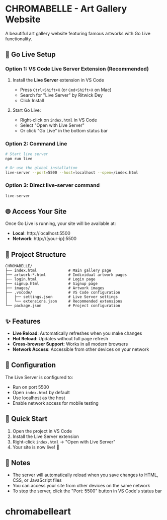 # CHROMABELLE - Art Gallery Website

A beautiful art gallery website featuring famous artworks with Go Live functionality.

## 🚀 Go Live Setup

### Option 1: VS Code Live Server Extension (Recommended)
1. Install the **Live Server** extension in VS Code
   - Press `Ctrl+Shift+X` (or `Cmd+Shift+X` on Mac)
   - Search for "Live Server" by Ritwick Dey
   - Click Install

2. Start Go Live:
   - Right-click on `index.html` in VS Code
   - Select "Open with Live Server"
   - Or click "Go Live" in the bottom status bar

### Option 2: Command Line
```bash
# Start live server
npm run live

# Or use the global installation
live-server --port=5500 --host=localhost --open=/index.html
```

### Option 3: Direct live-server command
```bash
live-server
```

## 🌐 Access Your Site
Once Go Live is running, your site will be available at:
- **Local**: http://localhost:5500
- **Network**: http://[your-ip]:5500

## 📁 Project Structure
```
CHROMABELLE/
├── index.html              # Main gallery page
├── artwork-*.html          # Individual artwork pages
├── login.html              # Login page
├── signup.html             # Signup page
├── images/                 # Artwork images
├── .vscode/                # VS Code configuration
│   ├── settings.json       # Live Server settings
│   └── extensions.json     # Recommended extensions
└── package.json            # Project configuration
```

## ✨ Features
- **Live Reload**: Automatically refreshes when you make changes
- **Hot Reload**: Updates without full page refresh
- **Cross-browser Support**: Works in all modern browsers
- **Network Access**: Accessible from other devices on your network

## 🔧 Configuration
The Live Server is configured to:
- Run on port 5500
- Open `index.html` by default
- Use localhost as the host
- Enable network access for mobile testing

## 🚀 Quick Start
1. Open the project in VS Code
2. Install the Live Server extension
3. Right-click `index.html` → "Open with Live Server"
4. Your site is now live! 🎉

## 📝 Notes
- The server will automatically reload when you save changes to HTML, CSS, or JavaScript files
- You can access your site from other devices on the same network
- To stop the server, click the "Port: 5500" button in VS Code's status bar
# chromabelleart

